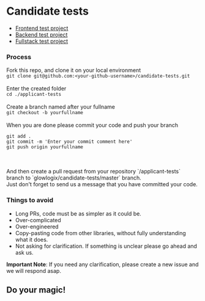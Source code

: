 # Candidate tests
- [Frontend test project](README-FRONTEND.md)
- [Backend test project](README-BACKEND.md)
- [Fullstack test project](README-FULLSTACK.md)

### Process

Fork this repo, and clone it on your local environment <br />
`git clone git@github.com:<your-github-username>/candidate-tests.git`
<br />
<br />
Enter the created folder<br />
`cd ./applicant-tests`
<br />
<br />
Create a branch named after your fullname <br/>
`git checkout -b yourfullname`
<br />
<br />
When you are done please commit your code and push your branch
<br />
```
git add . 
git commit -m 'Enter your commit comment here'
git push origin yourfullname
```
<br />
<br />
And then create a pull request from your repository `<your-github-username>/applicant-tests` branch to `glowlogix/candidate-tests/master` branch.
<br />
Just don't forget to send us a message that you have committed your code.

### Things to avoid
- Long PRs, code must be as simpler as it could be.
- Over-complicated
- Over-engineered
- Copy-pasting code from other libraries, without fully understanding what it does.
- Not asking for clarification. If something is unclear please go ahead and ask us.

**Important Note**: If you need any clarification, please create a new issue and we will respond asap.

## Do your magic!